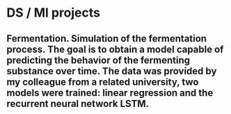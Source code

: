 # DS / Ml projects

## Fermentation. Simulation of the fermentation process. The goal is to obtain a model capable of predicting the behavior of the fermenting substance over time. The data was provided by my colleague from a related university, two models were trained: linear regression and the recurrent neural network LSTM. 

